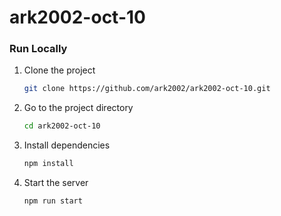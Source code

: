 # ark2002-oct-10

### Run Locally

1. Clone the project

   ```bash
   git clone https://github.com/ark2002/ark2002-oct-10.git
   ```

2. Go to the project directory

   ```bash
   cd ark2002-oct-10
   ```

3. Install dependencies

   ```bash
   npm install
   ```

4. Start the server

   ```bash
   npm run start
   ```
